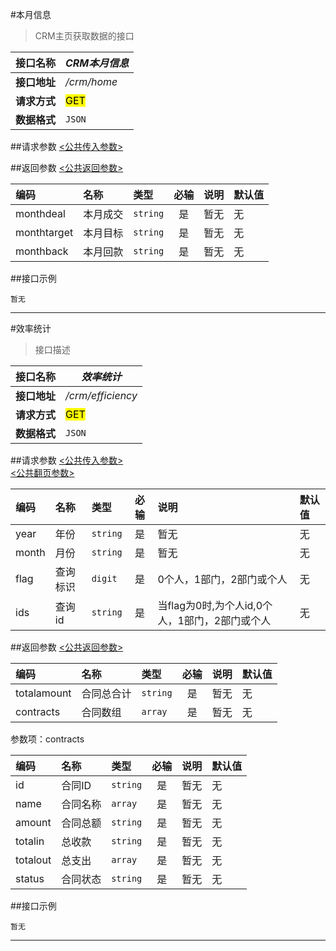 #本月信息
>CRM主页获取数据的接口

| 接口名称 | *CRM本月信息* |
| -- | -- |
| **接口地址** | */crm/home* |
| **请求方式** | <mark>GET</mark> |
| **数据格式** | <code>JSON</code> |


##请求参数
[<公共传入参数>](../README.md)

##返回参数
[<公共返回参数>](../README.md)

|编码|名称|类型|必输|说明|默认值|
|:---|:---|:---|:--:|:---|:-----|
|monthdeal|本月成交|<code>string</code>|是|暂无|无|
|monthtarget|本月目标|<code>string</code>|是|暂无|无|
|monthback|本月回款|<code>string</code>|是|暂无|无|

##接口示例

```
暂无

```

***




#效率统计
>接口描述


| 接口名称 | *效率统计* |
| -- | -- |
| **接口地址** | */crm/efficiency* |
| **请求方式** | <mark>GET</mark> |
| **数据格式** | <code>JSON</code> |


##请求参数
[<公共传入参数>](../README.md)  
[<公共翻页参数>](../README.md)

|编码|名称|类型|必输|说明|默认值|
|:---|:---|:---|:--:|:---|:-----|
|year|年份|<code>string</code>|是|暂无|无|
|month|月份|<code>string</code>|是|暂无|无|
|flag|查询标识|<code>digit</code>|是|0个人，1部门，2部门或个人|无|
|ids|查询id|<code>string</code>|是|当flag为0时,为个人id,0个人，1部门，2部门或个人|无|

##返回参数
[<公共返回参数>](../README.md)

|编码|名称|类型|必输|说明|默认值|
|:---|:---|:---|:--:|:---|:-----|
|totalamount|合同总合计|<code>string</code>|是|暂无|无|
|contracts|合同数组|<code>array</code>|是|暂无|无|

参数项：contracts

|编码|名称|类型|必输|说明|默认值|
|:---|:---|:---|:--:|:---|:-----|
|id|合同ID|<code>string</code>|是|暂无|无|
|name|合同名称|<code>array</code>|是|暂无|无|
|amount|合同总额|<code>string</code>|是|暂无|无|
|totalin|总收款|<code>string</code>|是|暂无|无|
|totalout|总支出|<code>array</code>|是|暂无|无|
|status|合同状态|<code>string</code>|是|暂无|无|

##接口示例

```
暂无

```

***


